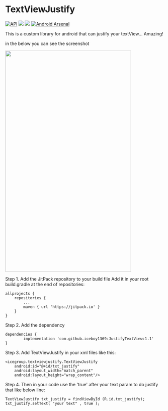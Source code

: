 # TextViewJustify

[![API](https://img.shields.io/badge/API-16%2B-brightgreen.svg?style=flat)](https://android-arsenal.com/api?level=16)
<img src="https://img.shields.io/badge/version-1.1-green.svg"/>
<img src="https://jitpack.io/v/iceboy1369/JustifyTextView.svg"/>
[![Android Arsenal]( https://img.shields.io/badge/Android%20Arsenal-TextViewJustify-green.svg?style=flat )]( https://android-arsenal.com/details/1/7437 )

This is a custom library for android that can justify your textView... Amazing!

in the below you can see the screenshot


<img src="https://user-images.githubusercontent.com/27196670/50384099-11538e00-06d5-11e9-8f19-122eae0cd7a7.png" width="400" height="700">

Step 1. Add the JitPack repository to your build file
Add it in your root build.gradle at the end of repositories:

	allprojects {
		repositories {
			...
			maven { url 'https://jitpack.io' }
		}
	}
  
  
Step 2. Add the dependency

	dependencies {
	        implementation 'com.github.iceboy1369:JustifyTextView:1.1'
	}
	


Step 3. Add TextViewJustify in your xml files like this:

	<icegroup.textviewjustify.TextViewJustify
		android:id="@+id/txt_justify"
		android:layout_width="match_parent"
		android:layout_height="wrap_content"/>


Step 4. Then in your code use the 'true' after your text param to do justify that like below line:

	TextViewJustify txt_justify = findViewById (R.id.txt_justify);
	txt_justify.setText( "your text" , true );
